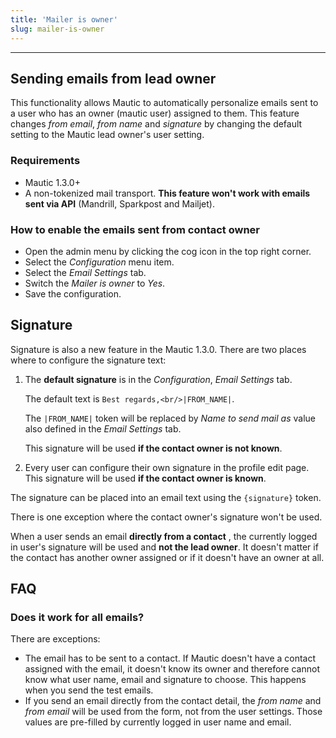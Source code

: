 ```yaml
---
title: 'Mailer is owner'
slug: mailer-is-owner
---
```


---
## Sending emails from lead owner

This functionality allows Mautic to automatically personalize emails sent to a user who has an owner (mautic user) assigned to them. This feature changes *from email*, *from name* and *signature* by changing the default setting to the Mautic lead owner's user setting.

### Requirements

- Mautic 1.3.0+
- A non-tokenized mail transport. **This feature won't work with emails sent via API** (Mandrill, Sparkpost and Mailjet).

### How to enable the emails sent from contact owner

- Open the admin menu by clicking the cog icon in the top right corner.
- Select the *Configuration* menu item.
- Select the *Email Settings* tab.
- Switch the *Mailer is owner* to *Yes*.
- Save the configuration.

## Signature

Signature is also a new feature in the Mautic 1.3.0. There are two places where to configure the signature text:

1. The **default signature** is in the *Configuration*, *Email Settings* tab. 
	
	The default text is `Best regards,<br/>|FROM_NAME|`. 
	
    The `|FROM_NAME|` token will be replaced by *Name to send mail as* value also defined in the *Email Settings* tab. 

	This signature will be used **if the contact owner is not known**.

2. Every user can configure their own signature in the profile edit page. This signature will be used **if the contact owner is known**.

The signature can be placed into an email text using the `{signature}` token.

There is one exception where the contact owner's signature won't be used. 

When a user sends an email **directly from a contact** , the currently logged in user's signature will be used and **not the lead owner**. It doesn't matter if the contact has another owner assigned or if it doesn't have an owner at all.

## FAQ

### Does it work for all emails?

There are exceptions:
- The email has to be sent to a contact. If Mautic doesn't have a contact assigned with the email, it doesn't know its owner and therefore cannot know what user name, email and signature to choose. This happens when you send the test emails.
- If you send an email directly from the contact detail, the *from name* and *from email* will be used from the form, not from the user settings. Those values are pre-filled by currently logged in user name and email.

